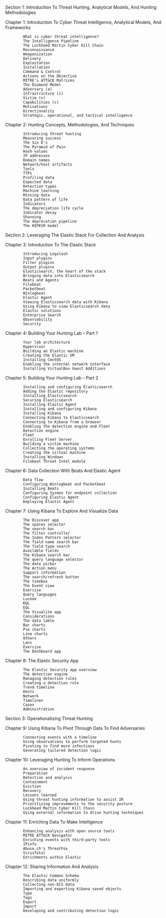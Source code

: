 Section 1: Introduction To Threat Hunting, Analytical Models, And Hunting Methodologies
  
Chapter 1: Introduction To Cyber Threat Intelligence, Analytical Models, And Frameworks
  
            What is cyber threat intelligence?
            The Intelligence Pipeline
            The Lockheed Martin Cyber Kill Chain
            Reconnaissance
            Weaponization
            Delivery
            Exploitation
            Installation
            Command & Control
            Actions on the Objective
            MITRE's ATT&CK Matrices
            The Diamond Model
            Adversary (a)
            Infrastructure (i)
            Victim (v)
            Capabilities (c)
            Motivations
            Directionality
            Strategic, operational, and tactical intelligence
    
      
        
Chapter 2: Hunting Concepts, Methodologies, And Techniques
  
            Introducing threat hunting
            Measuring success
            The Six D's
            The Pyramid of Pain
            Hash values
            IP addresses
            Domain names
            Network/host artifacts
            Tools
            TTPs
            Profiling data
            Expected data
            Detection types
            Machine learning
            Missing data
            Data pattern of life
            Indicators
            The depreciation life cycle
            Indicator decay
            Shunning
            The deprecation pipeline
            The HIPESR model
    
      
        
Section 2: Leveraging The Elastic Stack For Collection And Analysis
  
Chapter 3: Introduction To The Elastic Stack
              
            Introducing Logstash
            Input plugins
            Filter plugins
            Output plugins
            Elasticsearch, the heart of the stack
            Bringing data into Elasticsearch
            Beats and Agents
            Filebeat
            Packetbeat
            Winlogbeat
            Elastic Agent
            Viewing Elasticsearch data with Kibana
            Using Kibana to view Elasticsearch data
            Elastic solutions
            Enterprise Search
            Observability
            Security
    
      

Chapter 4: Building Your Hunting Lab – Part 1
  
            Your lab architecture
            Hypervisor
            Building an Elastic machine
            Creating the Elastic VM
            Installing CentOS
            Enabling the internal network interface
            Installing VirtualBox Guest Additions
    
      
Chapter 5: Building Your Hunting Lab – Part 2
  
            Installing and configuring Elasticsearch
            Adding the Elastic repository
            Installing Elasticsearch
            Securing Elasticsearch
            Installing Elastic Agent
            Installing and configuring Kibana
            Installing Kibana
            Connecting Kibana to Elasticsearch
            Connecting to Kibana from a browser
            Enabling the detection engine and Fleet
            Detection engine
            Fleet
            Enrolling Fleet Server
            Building a victim machine
            Collecting the operating systems
            Creating the virtual machine
            Installing Windows
            Filebeat Threat Intel module
    
      
        
Chapter 6: Data Collection With Beats And Elastic Agent
  
            Data flow
            Configuring Winlogbeat and Packetbeat
            Installing Beats
            Configuring Sysmon for endpoint collection
            Configuring Elastic Agent
            Deploying Elastic Agent
    
      
        
Chapter 7: Using Kibana To Explore And Visualize Data
  
            The Discover app
            The spaces selector
            The search bar
            The filter controller
            The Index Pattern selector
            The field name search bar
            The field type search
            Available fields
            The Kibana search bar
            The query language selector
            The date picker
            The Action menu
            Support information
            The search/refresh button
            The timebox
            The Event view
            Exercise
            Query languages
            Lucene
            KQL
            EQL
            The Visualize app
            Considerations
            The data table
            Bar charts
            Pie charts
            Line charts
            Others
            Lens
            Exercise
            The Dashboard app
    
      
        
Chapter 8: The Elastic Security App

            The Elastic Security app overview
            The detection engine
            Managing detection rules
            Creating a detection rule
            Trend timeline
            Hosts
            Network
            Timelines
            Cases
            Administration
    
      
        
Section 3: Operationalizing Threat Hunting
  
Chapter 9: Using Kibana To Pivot Through Data To Find Adversaries
              
            Connecting events with a timeline
            Using observations to perform targeted hunts
            Pivoting to find more infections
            Generating tailored detection logic
    
      
        
Chapter 10: Leveraging Hunting To Inform Operations
              
            An overview of incident response
            Preparation
            Detection and analysis
            Containment
            Eviction
            Recovery
            Lessons learned
            Using threat hunting information to assist IR
            Prioritizing improvements to the security posture
            Lockheed Martin Cyber Kill Chain
            Using external information to drive hunting techniques
    
      
        
Chapter 11: Enriching Data To Make Intelligence
  
            Enhancing analysis with open source tools
            MITRE ATT&CK Navigator
            Enriching events with third-party tools
            IPinfo
            Abuse.ch's ThreatFox
            VirusTotal
            Enrichments within Elastic
    
      
        
Chapter 12: Sharing Information And Analysis
  
            The Elastic Common Schema
            Describing data uniformly
            Collecting non-ECS data
            Importing and exporting Kibana saved objects
            Type
            Tags
            Export
            Import
            Developing and contributing detection logic